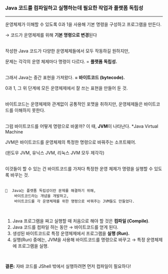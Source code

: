 ### Java 코드를 컴파일하고 실행하는데 필요한 작업과 플랫폼 독립성

---

운영체제가 이해할 수 있도록 0과 1을 사용해 기본 명령을 구성하고 프로그램을 만든다.

→ 코드가 운영체제를 위해 **기본 명령으로 변경**된다 <br/><br/>

작성한 Java 코드가 다양한 운영체제들에서 모두 작동하길 원하지만,

문제는 각각의 운영 체제마다 명령이 다르다. = **플랫폼 독립성.** <br/><br/>

그래서 Java는 중간 표현을 가져왔다. **= 바이트코드 (bytecode).**

0과 1, 그 위 단계에 모든 운영체제에서 잘 쓰는 표현을 만들어 둔 것. <br/><br/>

바이트코드는 운영체제와 관계없이 공통적인 포맷을 취하지만, 운영체제들은 바이트코드를 이해하지 못한다. <br/><br/>

그럼 바이트코드를 어떻게 명령으로 바꿀까? 이 때, **JVM**이 나타난다. *Java Virtual Machine

JVM은 바이트코드를 운영체제의 특정한 명령으로 바꿔주는 소프트웨어.

(윈도우 JVM, 유닉스 JVM, 리눅스 JVM 모두 제각각) <br/><br/>

이것들이 할 수 있는 건 바이트코드를 가져다 특정한 운영 체제가 명령을 실행할 수 있도록 바꾸는 것. <br/><br/>

```
📝  Java는 플랫폼 독립성이란 문제를 해결하기 위해,
    바이트코드라는 개념을 개발하고,
    바이트코드를 각 운영체제를 위한 명령으로 바꿔주는 JVM들도 만들었다. 
```
<br/>

1. Java 프로그램을 짜고 실행할 때 처음으로 해야 할 것은 **컴파일 (Compile)**.
2. Java 코드를 컴파일 하는 동안 → 바이트코드를 얻게 된다.
3. 생성된 바이트코드로 특정 운영체제에서 프로그램을 **실행 (Run).**
4. 실행(Run) 중에는, JVM을 사용해 바이트코드를 명령으로 바꾸고 → 특정 운영체제에 프로그램을 실행.

<br/>

**결론:** 자바 코드를 JShell 밖에서 실행하려면 먼저 컴파일이 필요하다!